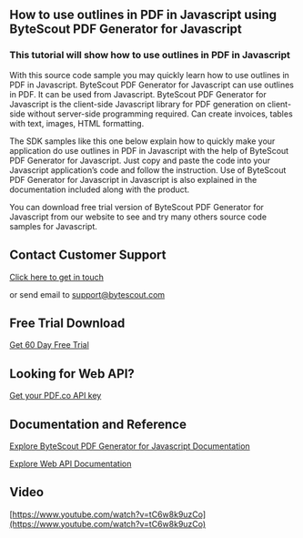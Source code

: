 ## How to use outlines in PDF in Javascript using ByteScout PDF Generator for Javascript

### This tutorial will show how to use outlines in PDF in Javascript

With this source code sample you may quickly learn how to use outlines in PDF in Javascript. ByteScout PDF Generator for Javascript can use outlines in PDF. It can be used from Javascript. ByteScout PDF Generator for Javascript is the client-side Javascript library for PDF generation on client-side without server-side programming required. Can create invoices, tables with text, images, HTML formatting.

The SDK samples like this one below explain how to quickly make your application do use outlines in PDF in Javascript with the help of ByteScout PDF Generator for Javascript. Just copy and paste the code into your Javascript application’s code and follow the instruction. Use of ByteScout PDF Generator for Javascript in Javascript is also explained in the documentation included along with the product.

You can download free trial version of ByteScout PDF Generator for Javascript from our website to see and try many others source code samples for Javascript.

## Contact Customer Support

[Click here to get in touch](https://bytescout.zendesk.com/hc/en-us/requests/new?subject=ByteScout%20PDF%20Generator%20for%20Javascript%20Question)

or send email to [support@bytescout.com](mailto:support@bytescout.com?subject=ByteScout%20PDF%20Generator%20for%20Javascript%20Question) 

## Free Trial Download

[Get 60 Day Free Trial](https://bytescout.com/download/web-installer?utm_source=github-readme)

## Looking for Web API? 

[Get your PDF.co API key](https://pdf.co/documentation/api?utm_source=github-readme)

## Documentation and Reference

[Explore ByteScout PDF Generator for Javascript Documentation](https://bytescout.com/documentation/index.html?utm_source=github-readme)

[Explore Web API Documentation](https://pdf.co/documentation/api?utm_source=github-readme)

## Video

[https://www.youtube.com/watch?v=tC6w8k9uzCo](https://www.youtube.com/watch?v=tC6w8k9uzCo)